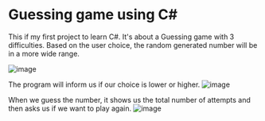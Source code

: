 # Guessing game using C#

This if my first project to learn C#. It's about a Guessing game with 3 difficulties. Based on the user choice, the random generated number will be in a more wide range.

![image](https://github.com/CiroJSCH/GuessingGame-CSHARP/assets/104742538/6ef6d60b-3c43-44a9-ae70-c064cbfb7d09)

The program will inform us if our choice is lower or higher.
![image](https://github.com/CiroJSCH/GuessingGame-CSHARP/assets/104742538/882f8d3a-5afe-4d59-8455-94e6b665fba7)

When we guess the number, it shows us the total number of attempts and then asks us if we want to play again.
![image](https://github.com/CiroJSCH/GuessingGame-CSHARP/assets/104742538/7b0ca314-3818-4219-a22d-4efdad9ddc90)
